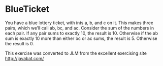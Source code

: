 
# BlueTicket #
You have a
blue lottery ticket, with ints a, b, and c on it. This makes three
pairs, which we'll call ab, bc, and ac. Consider the sum of the numbers
in each pair. If any pair sums to exactly 10, the result is 10.
Otherwise if the ab sum is exactly 10 more than either bc or ac sums,
the result is 5. Otherwise the result is 0.

This exercise was converted to JLM from the excellent exercising site http://javabat.com/

